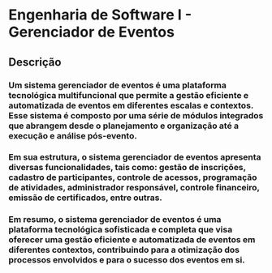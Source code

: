 # Engenharia de Software I - Gerenciador de Eventos

## Descrição 

### Um sistema gerenciador de eventos é uma plataforma tecnológica multifuncional que permite a gestão eficiente e automatizada de eventos em diferentes escalas e contextos. Esse sistema é composto por uma série de módulos integrados que abrangem desde o planejamento e organização até a execução e análise pós-evento.

### Em sua estrutura, o sistema gerenciador de eventos apresenta diversas funcionalidades, tais como: gestão de inscrições, cadastro de participantes, controle de acessos, programação de atividades, administrador responsável, controle financeiro, emissão de certificados, entre outras.

### Em resumo, o sistema gerenciador de eventos é uma plataforma tecnológica sofisticada e completa que visa oferecer uma gestão eficiente e automatizada de eventos em diferentes contextos, contribuindo para a otimização dos processos envolvidos e para o sucesso dos eventos em si.


